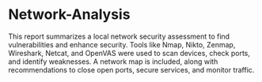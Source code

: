 # Network-Analysis
This report summarizes a local network security assessment to find vulnerabilities and enhance security. Tools like Nmap, Nikto, Zenmap, Wireshark, Netcat, and OpenVAS were used to scan devices, check ports, and identify weaknesses. A network map is included, along with recommendations to close open ports, secure services, and monitor traffic.
